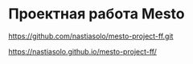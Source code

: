 # Проектная работа Mesto

https://github.com/nastiasolo/mesto-project-ff.git  

https://nastiasolo.github.io/mesto-project-ff/
